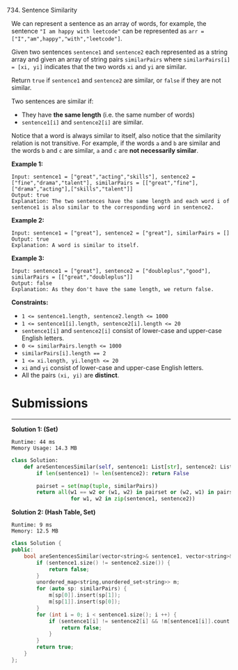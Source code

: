 734. Sentence Similarity

We can represent a sentence as an array of words, for example, the sentence `"I am happy with leetcode"` can be represented as `arr = ["I","am",happy","with","leetcode"]`.

Given two sentences `sentence1` and `sentence2` each represented as a string array and given an array of string pairs `similarPairs` where `similarPairs[i] = [xi, yi]` indicates that the two words `xi` and `yi` are similar.

Return `true` if `sentence1` and `sentence2` are similar, or `false` if they are not similar.

Two sentences are similar if:

* They have **the same length** (i.e. the same number of words)
* `sentence1[i]` and `sentence2[i]` are similar.

Notice that a word is always similar to itself, also notice that the similarity relation is not transitive. For example, if the words `a` and `b` are similar and the words `b` and `c` are similar, `a` and `c` are **not necessarily similar**.

 

**Example 1:**
```
Input: sentence1 = ["great","acting","skills"], sentence2 = ["fine","drama","talent"], similarPairs = [["great","fine"],["drama","acting"],["skills","talent"]]
Output: true
Explanation: The two sentences have the same length and each word i of sentence1 is also similar to the corresponding word in sentence2.
```

**Example 2:**
```
Input: sentence1 = ["great"], sentence2 = ["great"], similarPairs = []
Output: true
Explanation: A word is similar to itself.
```

**Example 3:**
```
Input: sentence1 = ["great"], sentence2 = ["doubleplus","good"], similarPairs = [["great","doubleplus"]]
Output: false
Explanation: As they don't have the same length, we return false.
```

**Constraints:**

* `1 <= sentence1.length, sentence2.length <= 1000`
* `1 <= sentence1[i].length, sentence2[i].length <= 20`
* `sentence1[i]` and `sentence2[i]` consist of lower-case and upper-case English letters.
* `0 <= similarPairs.length <= 1000`
* `similarPairs[i].length == 2`
* `1 <= xi.length, yi.length <= 20`
* `xi` and `yi` consist of lower-case and upper-case English letters.
* All the pairs `(xi, yi)` are **distinct**.

# Submissions
---
**Solution 1: (Set)**
```
Runtime: 44 ms
Memory Usage: 14.3 MB
```
```python
class Solution:
    def areSentencesSimilar(self, sentence1: List[str], sentence2: List[str], similarPairs: List[List[str]]) -> bool:
        if len(sentence1) != len(sentence2): return False

        pairset = set(map(tuple, similarPairs))
        return all(w1 == w2 or (w1, w2) in pairset or (w2, w1) in pairset
                   for w1, w2 in zip(sentence1, sentence2))
```

**Solution 2: (Hash Table, Set)**
```
Runtime: 9 ms
Memory: 12.5 MB
```
```c++
class Solution {
public:
    bool areSentencesSimilar(vector<string>& sentence1, vector<string>& sentence2, vector<vector<string>>& similarPairs) {
        if (sentence1.size() != sentence2.size()) {
            return false;
        }
        unordered_map<string,unordered_set<string>> m;
        for (auto sp: similarPairs) {
            m[sp[0]].insert(sp[1]);
            m[sp[1]].insert(sp[0]);
        }
        for (int i = 0; i < sentence1.size(); i ++) {
            if (sentence1[i] != sentence2[i] && !m[sentence1[i]].count(sentence2[i])) {
                return false;
            }
        }
        return true;
    }
};
```
